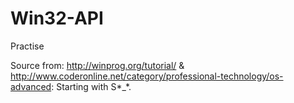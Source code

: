 # Win32-API
Practise

Source from:
http://winprog.org/tutorial/
&
http://www.coderonline.net/category/professional-technology/os-advanced:
Starting with S*_*.

